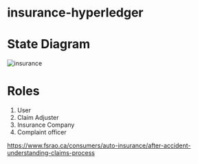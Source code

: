 # insurance-hyperledger 
# State Diagram

![insurance](https://user-images.githubusercontent.com/39497510/124503658-a1fd9f80-dde3-11eb-938c-b792b963b187.PNG)

# Roles

1. User
2. Claim Adjuster
3. Insurance Company
4. Complaint officer

https://www.fsrao.ca/consumers/auto-insurance/after-accident-understanding-claims-process

